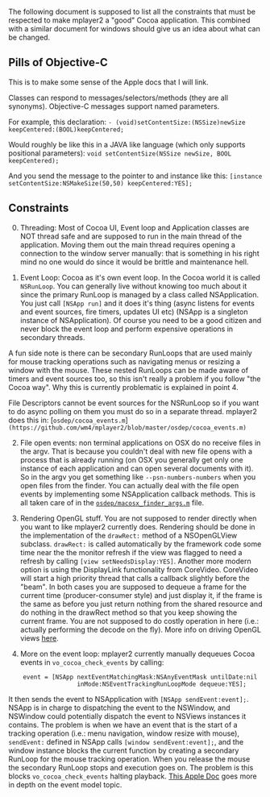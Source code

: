 The following document is supposed to list all the constraints that must be respected to make mplayer2 a "good" Cocoa application. This combined with a similar document for windows should give us an idea about what can be changed.

## Pills of Objective-C

This is to make some sense of the Apple docs that I will link.

Classes can respond to messages/selectors/methods (they are all synonyms). Objective-C messages support named parameters.

For example, this declaration:
`- (void)setContentSize:(NSSize)newSize keepCentered:(BOOL)keepCentered;`

Would roughly be like this in a JAVA like language (which only supports positional parameters):
`void setContentSize(NSSize newSize, BOOL keepCentered);`

And you send the message to the pointer to and instance like this:
`[instance setContentSize:NSMakeSize(50,50) keepCentered:YES];`

## Constraints

0) Threading: Most of Cocoa UI, Event loop and Application classes are NOT thread safe and are supposed to run in the main thread of the application. Moving them out the main thread requires opening a connection to the window server manually: that is something in his right mind no one would do since it would be brittle and maintenance hell. 

1) Event Loop: Cocoa as it's own event loop. In the Cocoa world it is called `NSRunLoop`. You can generally live without knowing too much about it since the primary RunLoop is managed by a class called NSApplication. You just call `[NSApp run]` and it does it's thing (async listens for events and event sources, fire timers, updates UI etc) (NSApp is a singleton instance of NSApplication). Of course you need to be a good citizen and never block the event loop and perform expensive operations in secondary threads.

A fun side note is there can be secondary RunLoops that are used mainly for mouse tracking operations such as navigating menus or resizing a window with the mouse. These nested RunLoops can be made aware of timers and event sources too, so this isn't really a problem if you follow "the Cocoa way". Why this is currently problematic is explained in point 4.

File Descriptors cannot be event sources for the NSRunLoop so if you want to do async polling on them you must do so in a separate thread. mplayer2 does this in: [`osdep/cocoa_events.m`]`(https://github.com/wm4/mplayer2/blob/master/osdep/cocoa_events.m)`

2) File open events: non terminal applications on OSX do no receive files in the argv. That is because you couldn't deal with new file opens with a process that is already running (on OSX you generally get only one instance of each application and can open several documents with it). So in the argv you get something like `--psn-numbers-numbers` when you open files from the finder. You can actually deal with the file open events by implementing some NSApplication callback methods. This is all taken care of in the [`osdep/macosx_finder_args.m`](https://github.com/wm4/mplayer2/blob/master/osdep/macosx_finder_args.m) file.

3) Rendering OpenGL stuff. You are not supposed to render directly when you want to like mplayer2 currently does. Rendering should be done in the implementation of the `drawRect:` method of a NSOpenGLView subclass.
`drawRect:` is called automatically by the framework code some time near the the monitor refresh if the view  was flagged to need a refresh by calling `[view setNeedsDisplay:YES]`. Another more modern option is using the DisplayLink functionality from CoreVideo. CoreVideo will start a high priority thread that calls a callback slightly before the "beam". In both cases you are supposed to dequeue a frame for the current time (producer-consumer style) and just display it, if the frame is the same as before you just return nothing from the shared resource and do nothing in the drawRect method so that you keep showing the current frame. You are not supposed to do costly operation in here (i.e.: actually performing the decode on the fly). More info on driving OpenGL views [here](http://developer.apple.com/library/mac/#qa/qa1385/_index.html).

4) More on the event loop: mplayer2 currently manually dequeues Cocoa events in `vo_cocoa_check_events` by calling:

```
    event = [NSApp nextEventMatchingMask:NSAnyEventMask untilDate:nil
                   inMode:NSEventTrackingRunLoopMode dequeue:YES];
```

It then sends the event to NSApplication with `[NSApp sendEvent:event];`. NSApp is in charge to dispatching the event to the NSWindow, and NSWindow could potentially dispatch the event to NSViews instances it contains. The problem is when we have an event that is the start of a tracking operation (i.e.: menu navigation, window resize with mouse), `sendEvent:` defined in NSApp calls `[window sendEvent:event];`, and the window instance blocks the current function by creating a secondary RunLoop for the mouse tracking operation. When you release the mouse the secondary RunLoop stops and execution goes on. The problem is this blocks `vo_cocoa_check_events` halting playback. [This Apple Doc](https://developer.apple.com/library/mac/#documentation/Cocoa/Conceptual/EventOverview/EventArchitecture/EventArchitecture.html) goes more in depth on the event model topic.